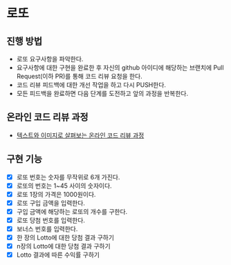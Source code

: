# 로또
## 진행 방법
* 로또 요구사항을 파악한다.
* 요구사항에 대한 구현을 완료한 후 자신의 github 아이디에 해당하는 브랜치에 Pull Request(이하 PR)를 통해 코드 리뷰 요청을 한다.
* 코드 리뷰 피드백에 대한 개선 작업을 하고 다시 PUSH한다.
* 모든 피드백을 완료하면 다음 단계를 도전하고 앞의 과정을 반복한다.

## 온라인 코드 리뷰 과정
* [텍스트와 이미지로 살펴보는 온라인 코드 리뷰 과정](https://github.com/next-step/nextstep-docs/tree/master/codereview)

## 구현 기능
- [x] 로또 번호는 숫자를 무작위로 6개 가진다.
- [x] 로또의 번호는 1~45 사이의 숫자이다.
- [x] 로또 1장의 가격은 1000원이다.
- [x] 로또 구입 금액을 입력한다.
- [x] 구입 금액에 해당하는 로또의 개수를 구한다.
- [x] 로또 당첨 번호를 입력한다.
- [x] 보너스 번호를 입력한다.
- [x] 한 장의 Lotto에 대한 당첨 결과 구하기
- [x] n장의 Lotto에 대한 당첨 결과 구하기
- [x] Lotto 결과에 따른 수익률 구하기
